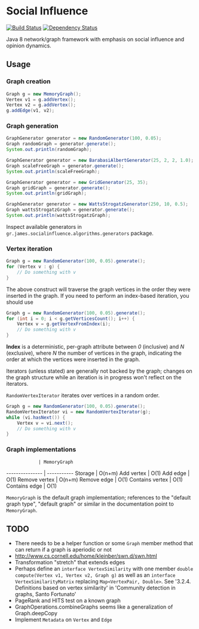 # Social Influence

[![Build Status](https://travis-ci.org/gstamatelat/social-influence.svg?branch=master)](https://travis-ci.org/gstamatelat/social-influence) [![Dependency Status](https://www.versioneye.com/user/projects/55d2318a265ff6001c00001d/badge.svg?style=flat)](https://www.versioneye.com/user/projects/55d2318a265ff6001c00001d)

Java 8 network/graph framework with emphasis on social influence and opinion dynamics.

## Usage

### Graph creation

```java
Graph g = new MemoryGraph();
Vertex v1 = g.addVertex();
Vertex v2 = g.addVertex();
g.addEdge(v1, v2);
```

### Graph generation

```java
GraphGenerator generator = new RandomGenerator(100, 0.05);
Graph randomGraph = generator.generate();
System.out.println(randomGraph);
```

```java
GraphGenerator generator = new BarabasiAlbertGenerator(25, 2, 2, 1.0);
Graph scaleFreeGraph = generator.generate();
System.out.println(scaleFreeGraph);
```

```java
GraphGenerator generator = new GridGenerator(25, 35);
Graph gridGraph = generator.generate();
System.out.println(gridGraph);
```

```java
GraphGenerator generator = new WattsStrogatzGenerator(250, 10, 0.5);
Graph wattsStrogatzGraph = generator.generate();
System.out.println(wattsStrogatzGraph);
```

Inspect available generators in `gr.james.socialinfluence.algorithms.generators` package.

### Vertex iteration

```java
Graph g = new RandomGenerator(100, 0.05).generate();
for (Vertex v : g) {
    // Do something with v
}
```

The above construct will traverse the graph vertices in the order they were inserted in the graph. If you need to perform an index-based iteration, you should use

```java
Graph g = new RandomGenerator(100, 0.05).generate();
for (int i = 0; i < g.getVerticesCount(); i++) {
    Vertex v = g.getVertexFromIndex(i);
    // Do something with v
}
```

**Index** is a deterministic, per-graph attribute between *0* (inclusive) and *N* (exclusive), where *N* the number of vertices in the graph, indicating the order at which the vertices were inserted in the graph.

Iterators (unless stated) are generally not backed by the graph; changes on the graph structure while an iteration is in progress won't reflect on the iterators.

`RandomVertexIterator` iterates over vertices in a random order.

```java
Graph g = new RandomGenerator(100, 0.05).generate();
RandomVertexIterator vi = new RandomVertexIterator(g);
while (vi.hasNext()) {
    Vertex v = vi.next();
    // Do something with v
}
```

### Graph implementations

                | MemoryGraph
--------------- | -----------
Storage         | O(n+m)
Add vertex      | O(1)
Add edge        | O(1)
Remove vertex   | O(n+m)
Remove edge     | O(1)
Contains vertex | O(1)
Contains edge   | O(1)

`MemoryGraph` is the default graph implementation; references to the "default graph type", "default graph" or similar in the documentation point to `MemoryGraph`.

## TODO

- There needs to be a helper function or some `Graph` member method that can return if a graph is aperiodic or not
- http://www.cs.cornell.edu/home/kleinber/swn.d/swn.html
- Transformation "stretch" that extends edges
- Perhaps define an `interface VertexSimilarity` with one member `double compute(Vertex v1, Vertex v2, Graph g)` as well as an `interface VertexSimilarityMatrix` replacing `Map<VertexPair, Double>`. See '3.2.4. Definitions based on vertex similarity' in 'Community detection in graphs, Santo Fortunato'
- PageRank and HITS test on a known graph
- GraphOperations.combineGraphs seems like a generalization of Graph.deepCopy
- Implement `Metadata` on `Vertex` and `Edge`
